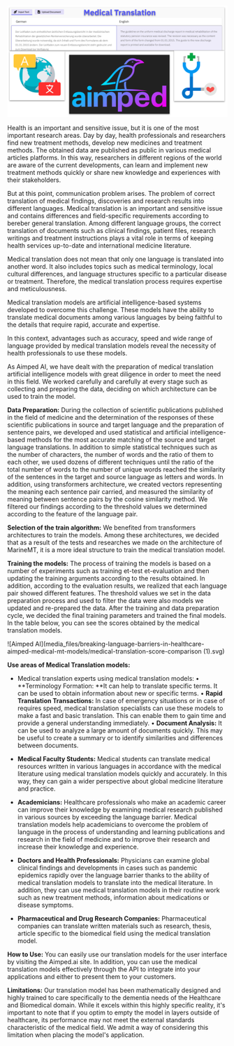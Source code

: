 ![Aimped AI](media_files/breaking-language-barriers-in-healthcare-aimped-medical-mt-models/cover.png)

Health is an important and sensitive issue, but it is one of the most important research areas. Day by day, health professionals and researchers find new treatment methods, develop new medicines and treatment methods. The obtained data are published as public in various medical articles platforms. In this way, researchers in different regions of the world are aware of the current developments, can learn and implement new treatment methods quickly or share new knowledge and experiences with their stakeholders.

But at this point, communication problem arises. The problem of correct translation of medical findings, discoveries and research results into different languages. Medical translation is an important and sensitive issue and contains differences and field-specific requirements according to bereber general translation. Among different language groups, the correct translation of documents such as clinical findings, patient files, research writings and treatment instructions plays a vital role in terms of keeping health services up-to-date and international medicine literature.

Medical translation does not mean that only one language is translated into another word. It also includes topics such as medical terminology, local cultural differences, and language structures specific to a particular disease or treatment. Therefore, the medical translation process requires expertise and meticulousness.

Medical translation models are artificial intelligence-based systems developed to overcome this challenge. These models have the ability to translate medical documents among various languages by being faithful to the details that require rapid, accurate and expertise.

In this context, advantages such as accuracy, speed and wide range of language provided by medical translation models reveal the necessity of health professionals to use these models.

As Aimped AI, we have dealt with the preparation of medical translation artificial intelligence models with great diligence in order to meet the need in this field. We worked carefully and carefully at every stage such as collecting and preparing the data, deciding on which architecture can be used to train the model.


**Data Preparation:** During the collection of scientific publications published in the field of medicine and the determination of the responses of these scientific publications in source and target language and the preparation of sentence pairs, we developed and used statistical and artificial intelligence-based methods for the most accurate matching of the source and target language translations. In addition to simple statistical techniques such as the number of characters, the number of words and the ratio of them to each other, we used dozens of different techniques until the ratio of the total number of words to the number of unique words reached the similarity of the sentences in the target and source language as letters and words. In addition, using transformers architecture, we created vectors representing the meaning each sentence pair carried, and measured the similarity of meaning between sentence pairs by the cosine similarity method. We filtered our findings according to the threshold values we determined according to the feature of the language pair.


**Selection of the train algorithm:** We benefited from transformers architectures to train the models. Among these architectures, we decided that as a result of the tests and researches we made on the architecture of MarineMT, it is a more ideal structure to train the medical translation model.


**Training the models:** The process of training the models is based on a number of experiments such as training et-test et-evaluation and then updating the training arguments according to the results obtained. In addition, according to the evaluation results, we realized that each language pair showed different features. The threshold values we set in the data preparation process and used to filter the data were also models we updated and re-prepared the data.
After the training and data preparation cycle, we decided the final training parameters and trained the final models. In the table below, you can see the scores obtained by the medical translation models.


![Aimped AI](media_files/breaking-language-barriers-in-healthcare-aimped-medical-mt-models/medical-translation-score-comparison (1).svg)


**Use areas of Medical Translation models:**

- Medical translation experts using medical translation models:
• **Terminology Formation: **It can help to translate specific terms. It can be used to obtain information about new or specific terms.
• **Rapid Translation Transactions:** In case of emergency situations or in case of requires speed, medical translation specialists can use these models to make a fast and basic translation. This can enable them to gain time and provide a general understanding immediately.
• **Document Analysis:** It can be used to analyze a large amount of documents quickly. This may be useful to create a summary or to identify similarities and differences between documents.

- **Medical Faculty Students:** Medical students can translate medical resources written in various languages in accordance with the medical literature using medical translation models quickly and accurately. In this way, they can gain a wider perspective about global medicine literature and practice.

- **Academicians:** Healthcare professionals who make an academic career can improve their knowledge by examining medical research published in various sources by exceeding the language barrier. Medical translation models help academicians to overcome the problem of language in the process of understanding and learning publications and research in the field of medicine and to improve their research and increase their knowledge and experience.

- **Doctors and Health Professionals:** Physicians can examine global clinical findings and developments in cases such as pandemic epidemics rapidly over the language barrier thanks to the ability of medical translation models to translate into the medical literature. In addition, they can use medical translation models in their routine work such as new treatment methods, information about medications or disease symptoms.

- **Pharmaceutical and Drug Research Companies:** Pharmaceutical companies can translate written materials such as research, thesis, article specific to the biomedical field using the medical translation model.


**How to Use:** You can easily use our translation models for the user interface by visiting the Aimped.ai site. In addition, you can use the medical translation models effectively through the API to integrate into your applications and either to present them to your customers.

**Limitations:** Our translation model has been mathematically designed and highly trained to care specifically to the dementia needs of the Healthcare and Biomedical domain. While it excels within this highly specific reality, it's important to note that if you optim to empty the model in layers outside of healthcare, its performance may not meet the external standards characteristic of the medical field. We admit a way of considering this limitation when placing the model's application.



